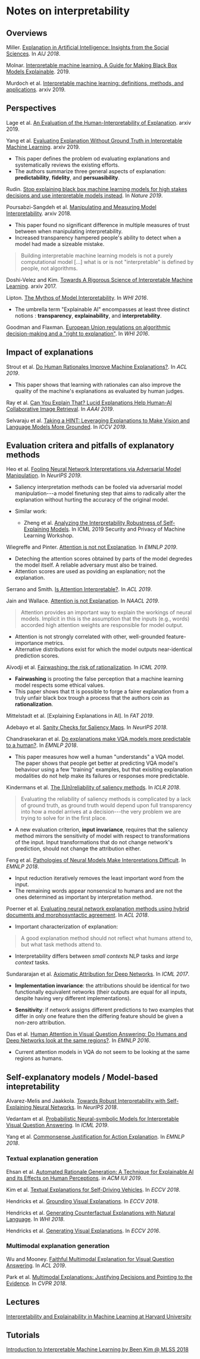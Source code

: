 # Notes on interpretability 

## Overviews 

Miller. [Explanation in Artificial Intelligence: Insights from the Social Sciences](https://arxiv.org/abs/1706.07269). In *AIJ 2018*.

Molnar. [Interpretable machine learning. A Guide for Making Black Box Models Explainable](https://christophm.github.io/interpretable-ml-book/). 2019.

Murdoch et al. [Interpretable machine learning: definitions, methods, and applications](https://arxiv.org/abs/1901.04592). arxiv 2019. 

## Perspectives 

Lage et al. [An Evaluation of the Human-Interpretability of Explanation](https://arxiv.org/abs/1902.00006). arxiv 2019.

Yang et al. [Evaluating Explanation Without Ground Truth in Interpretable Machine Learning](https://arxiv.org/abs/1907.06831). arxiv 2019. 

* This paper defines the problem od evaluating explanations and systematically reviews the existing efforts.
* The authors summarize three general aspects of explanation: **predictability**, **fidelity**, and **persuasibility**.

Rudin. [Stop explaining black box machine learning models for high stakes decisions and use interpretable models instead](https://www.nature.com/articles/s42256-019-0048-x.epdf?author_access_token=SU_TpOb-H5d3uy5KF-dedtRgN0jAjWel9jnR3ZoTv0M3t8uDwhDckroSbUOOygdba5KNHQMo_Ji2D1_SdDjVr6hjgxJXc-7jt5FQZuPTQKIAkZsBoTI4uqjwnzbltD01Z8QwhwKsbvwh-z1xL8bAcg%3D%3D). In *Nature 2019*.

Poursabzi-Sangdeh et al. [Manipulating and Measuring Model Interpretability](https://arxiv.org/abs/1802.07810). arxiv 2018. 

* This paper found no significant difference in multiple measures of trust between when manipulating interpretability.
* Increased transparency hampered people's ability to detect when a model had made a sizeable mistake. 
> Building interpretable machine learning models is not a purely computational model [...] what is or is not "interpretable" is defined by people, not algorithms.

Doshi-Velez and Kim. [Towards A Rigorous Science of Interpretable Machine Learning](https://arxiv.org/abs/1702.08608). arxiv 2017. 

Lipton. [The Mythos of Model Interpretability](https://arxiv.org/abs/1606.03490). In *WHI 2016*.

* The umbrella term "Explainable AI" encompasses at least three distinct notions : **transparency**, **explainability**, and **interpretability**.

Goodman and Flaxman. [European Union regulations on algorithmic decision-making and a "right to explanation"](https://arxiv.org/abs/1606.08813). In *WHI 2016*.

## Impact of explanations  

Strout et al. [Do Human Rationales Improve Machine Explanations?](https://www.aclweb.org/anthology/W19-4807/). In *ACL 2019*. 

* This paper shows that learning with rationales can also improve the quality of the machine's explanations as evaluated by human judges.

Ray et al. [Can You Explain That? Lucid Explanations Help Human-AI Collaborative Image Retrieval](https://arxiv.org/abs/1904.03285). In *AAAI 2019*.

Selvaraju et al. [Taking a HINT: Leveraging Explanations to Make Vision and Language Models More Grounded](https://arxiv.org/pdf/1902.03751.pdf). In *ICCV 2019*.

## Evaluation critera and pitfalls of explanatory methods

Heo et al. [Fooling Neural Network Interpretations via Adversarial Model Manipulation](https://arxiv.org/abs/1902.02041). In *NeurIPS 2019*. 

* Saliency interpretation methods can be fooled via adversarial model manipulation---a model finetuning step that aims to radically alter the explanation without hurting the accuracy of the original model. 

* Similar work: 

    * Zheng et al. [Analyzing the Interpretability Robustness of Self-Explaining Models](https://arxiv.org/abs/1905.12429). In ICML 2019 Security and Privacy of Machine Learning Workshop. 

Wiegreffe and Pinter. [Attention is not not Explanation](https://arxiv.org/abs/1908.04626). In *EMNLP 2019*.

* Deteching the attention scores obtained by parts of the model degredes the model itself. A reliable adversary must also be trained. 
* Attention scores are used as poviding an explanation; not the explanation.

Serrano and Smith. [Is Attention Interpretable?](https://www.aclweb.org/anthology/P19-1282/). In *ACL 2019*.

Jain and Wallace. [Attention is not Explanation](https://www.aclweb.org/anthology/N19-1357/). In *NAACL 2019*.

> Attention provides an important way to explain the workings of neural models. 
> Implicit in this is the assumption that the inputs (e.g., words) accorded high attention weights are responsible for model output. 

* Attention is not strongly correlated with other, well-grounded feature-importance metrics.  
* Alternative distributions exist for which the model outputs near-identical prediction scores. 

Aïvodji et al. [Fairwashing: the risk of rationalization](https://arxiv.org/abs/1901.09749). In *ICML 2019*. 

* **Fairwashing** is prooting the false perception that a machine learning model respects some ethical values. 
* This paper shows that tt is possible to forge a fairer explanation from a truly unfair black box trough a process that the authors coin as **rationalization**.

Mittelstadt et al. [Explaining Explanations in AI]. In *FAT 2019*.

Adebayo et al. [Sanity Checks for Saliency Maps](https://arxiv.org/abs/1810.03292). In *NeurIPS 2018*.

Chandrasekaran et al. [Do explanations make VQA models more predictable to a human?](https://www.aclweb.org/anthology/D18-1128/). In *EMNLP 2018*.

* This paper measures how well a human "understands" a VQA model. The paper shows that people get better at predicting VQA model's behaviour using a few "training" examples, but that exisiting explanation modalities do not help make its failures or responses more predictable. 

Kindermans et al. [The (Un)reliability of saliency methods](https://arxiv.org/abs/1711.00867). In *ICLR 2018*.
 
 > Evaluating the reliability of saliency methods is complicated by a lack of ground truth, as ground truth would depend upon full transparency into how a model arrives at a decision---the very problem we are trying to solve for in the first place.
 
 *  A new evaluation criterion, **input invariance**, requires that the saliency method mirrors the sensitivity of model with respect to transformations of the input. Input transformations that do not change network's prediction, should not change the attribution either. 

Feng et al. [Pathologies of Neural Models Make Interpretations Difficult](https://www.aclweb.org/anthology/D18-1407/). In *EMNLP 2018*.

 * Input reduction iteratively removes the least important word from the input.    
 * The remaining words appear nonsensical to humans and are not the ones determined as important by interpretation method.
 
 Poerner et al. [Evaluating neural network explanation methods using hybrid documents and morphosyntactic agreement](https://www.aclweb.org/anthology/P18-1032/). In *ACL 2018*.

  * Important characterization of explanation:   
  > A good explanation method should not reflect what humans attend to, but what task methods attend to.  
  * Interpretability differs between *small contexts* NLP tasks and *large context* tasks. 
  
 Sundararajan et al. [Axiomatic Attribution for Deep Networks](https://arxiv.org/abs/1703.01365). In *ICML 2017*.  
 
* **Implementation invariance**: the attributions should be identical for two functionally equivalent networks (their outputs are equal for all inputs, despite having very different implementations). 

* **Sensitivity**: if network assigns different predictions to two examples that differ in only one feature then the differing feature should be given a non-zero attribution.
 
 Das et al. [Human Attention in Visual Question Answering: Do Humans and Deep Networks look at the same regions?](https://www.aclweb.org/anthology/D16-1092/). In *EMNLP 2016*.
 
 * Current attention models in VQA do not seem to be looking at the same regions as humans.     

## Self-explanatory models / Model-based intepretability 

Alvarez-Melis and Jaakkola. [Towards Robust Interpretability with Self-Explaining Neural Networks](https://arxiv.org/abs/1806.07538). In *NeurIPS 2018*. 

Vedantam et al. [Probabilistic Neural-symbolic Models for Interpretable Visual Question Answering](https://arxiv.org/abs/1902.07864). In *ICML 2019*.

Yang et al. [Commonsense Justification for Action Explanation](https://www.aclweb.org/anthology/D18-1283/). In *EMNLP 2018*. 

### Textual explanation generation 

Ehsan et al. [Automated Rationale Generation: A Technique for Explainable AI and its Effects on Human Perceptions](https://arxiv.org/abs/1901.03729). in *ACM IUI 2019*.

Kim et al. [Textual Explanations for Self-Driving Vehicles](https://arxiv.org/abs/1807.11546). In *ECCV 2018*.

Hendricks et al. [Grounding Visual Explanations](https://arxiv.org/abs/1807.09685). In *ECCV 2018*.

Hendricks et al. [Generating Counterfactual Explanations with Natural Language](https://arxiv.org/abs/1806.09809). In *WHI 2018*. 

Hendricks et al. [Generating Visual Explanations](https://arxiv.org/abs/1603.08507). In *ECCV 2016*. 

### Multimodal explanation generation 

Wu and Mooney. [Faithful Multimodal Explanation for Visual Question Answering](https://www.aclweb.org/anthology/W19-4812/). In *ACL 2019*. 

Park et al. [Multimodal Explanations: Justifying Decisions and Pointing to the Evidence](https://arxiv.org/abs/1802.08129). In *CVPR 2018*.

## Lectures 

[Interpretability and Explainability in Machine Learning at Harvard University](https://interpretable-ml-class.github.io/)

## Tutorials 

[Introduction to Interpretable Machine Learning by Been Kim @ MLSS 2018](https://beenkim.github.io/slides/DLSS2018Vector_Been.pdf)


